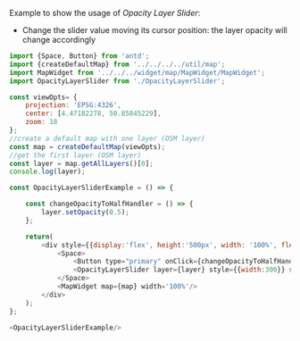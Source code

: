 <p>Example to show the usage of <i>Opacity Layer Slider</i>:</p>
<ul>
    <li>Change the slider value moving its cursor position: the layer opacity will change accordingly</li>
</ul>

```js
import {Space, Button} from 'antd';
import {createDefaultMap} from '../../../../util/map';
import MapWidget from '../../../widget/map/MapWidget/MapWidget';
import OpacityLayerSlider from './OpacityLayerSlider';

const viewOpts= {
    projection: 'EPSG:4326',
    center: [4.47182278, 50.85845229],
    zoom: 18
};
//create a default map with one layer (OSM layer)
const map = createDefaultMap(viewOpts);
//get the first layer (OSM layer)
const layer = map.getAllLayers()[0];
console.log(layer);

const OpacityLayerSliderExample = () => {

    const changeOpacityToHalfHandler = () => {
        layer.setOpacity(0.5);
    };

    return(
        <div style={{display:'flex', height:'500px', width: '100%', flexDirection: 'column', gap:5}}>
            <Space>
                <Button type="primary" onClick={changeOpacityToHalfHandler}>Change Opacity to 0.5</Button>
                <OpacityLayerSlider layer={layer} style={{width:300}} step={0.05}/>
            </Space>
            <MapWidget map={map} width='100%'/>
        </div>
    );
};

<OpacityLayerSliderExample/>
```